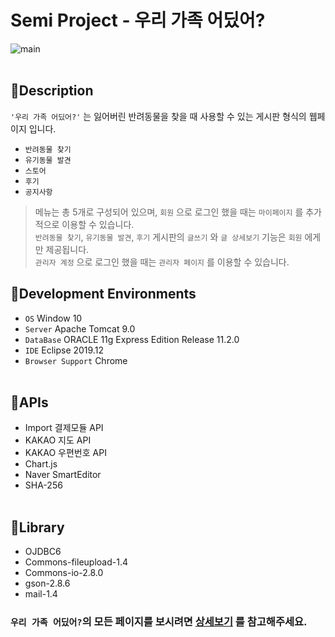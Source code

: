 # Semi Project - 우리 가족 어딨어?
![main](https://user-images.githubusercontent.com/73643995/116791580-57675a80-aaf6-11eb-99ff-9bc8a48ffd1d.jpg) <br /><br />

## 🐾Description
`'우리 가족 어딨어?'` 는 잃어버린 반려동물을 찾을 때 사용할 수 있는 게시판 형식의 웹페이지 입니다.
+ `반려동물 찾기`
+ `유기동물 발견`
+ `스토어`
+ `후기`
+ `공지사항` <br/>

> 메뉴는 총 5개로 구성되어 있으며, `회원` 으로 로그인 했을 때는 `마이페이지` 를 추가적으로 이용할 수 있습니다.<br/>
> `반려동물 찾기`, `유기동물 발견`, `후기` 게시판의 `글쓰기` 와 `글 상세보기` 기능은 `회원` 에게만 제공됩니다. <br/>
> `관리자 계정` 으로 로그인 했을 때는 `관리자 페이지` 를 이용할 수 있습니다. <br />

## 🐾Development Environments
+ `OS` Window 10
+ `Server` Apache Tomcat 9.0
+ `DataBase` ORACLE 11g Express Edition Release 11.2.0
+ `IDE` Eclipse 2019.12
+ `Browser Support` Chrome <br /><br />

## 🐾APIs
+ Import 결제모듈 API
+ KAKAO 지도 API
+ KAKAO 우편번호 API
+ Chart.js
+ Naver SmartEditor
+ SHA-256 <br /><br />

## 🐾Library
+ OJDBC6
+ Commons-fileupload-1.4
+ Commons-io-2.8.0
+ gson-2.8.6
+ mail-1.4

### `우리 가족 어딨어?`의 모든 페이지를 보시려면 [상세보기](https://github.com/liv660/semi-project/blob/main/Detail.md) 를 참고해주세요.  
